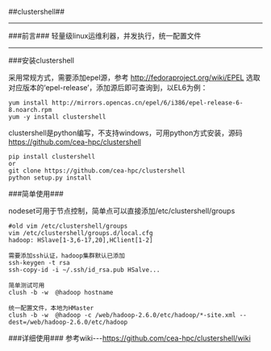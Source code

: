##clustershell##
***
###前言###
轻量级linux运维利器，并发执行，统一配置文件

***
###安装clustershell


采用常规方式，需要添加epel源，参考 http://fedoraproject.org/wiki/EPEL 选取对应版本的‘epel-release’，添加源后即可查询到，以EL6为例：
	
	yum install http://mirrors.opencas.cn/epel/6/i386/epel-release-6-8.noarch.rpm
	yum -y install clustershell

clustershell是python编写，不支持windows，可用python方式安装，源码 https://github.com/cea-hpc/clustershell 

	pip install clustershell
	or
	git clone https://github.com/cea-hpc/clustershell
	python setup.py install

###简单使用###

nodeset可用于节点控制，简单点可以直接添加/etc/clustershell/groups

	#old vim /etc/clustershell/groups
	vim /etc/clustershell/groups.d/local.cfg
	hadoop: HSlave[1-3,6-17,20],HClient[1-2]

	需要添加ssh认证，hadoop集群默认已添加
	ssh-keygen -t rsa
	ssh-copy-id -i ~/.ssh/id_rsa.pub HSalve...

	简单测试可用
	clush -b -w  @hadoop hostname
	
	统一配置文件，本地为HMaster
	clush -b -w  @hadoop -c /web/hadoop-2.6.0/etc/hadoop/*-site.xml --dest=/web/hadoop-2.6.0/etc/hadoop

###详细使用###
参考wiki---https://github.com/cea-hpc/clustershell/wiki
	
